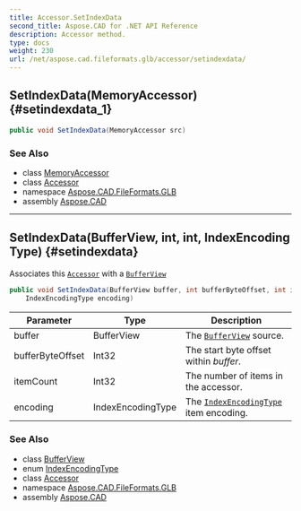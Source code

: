 ```yaml
---
title: Accessor.SetIndexData
second_title: Aspose.CAD for .NET API Reference
description: Accessor method. 
type: docs
weight: 230
url: /net/aspose.cad.fileformats.glb/accessor/setindexdata/
---
```

## SetIndexData(MemoryAccessor) {#setindexdata_1}

```csharp
public void SetIndexData(MemoryAccessor src)
```

### See Also

* class [MemoryAccessor](../../../aspose.cad.fileformats.glb.memory/memoryaccessor/)
* class [Accessor](../)
* namespace [Aspose.CAD.FileFormats.GLB](../../accessor/)
* assembly [Aspose.CAD](../../../)

---

## SetIndexData(BufferView, int, int, IndexEncodingType) {#setindexdata}

Associates this [`Accessor`](../) with a [`BufferView`](../../bufferview/)

```csharp
public void SetIndexData(BufferView buffer, int bufferByteOffset, int itemCount, 
    IndexEncodingType encoding)
```

| Parameter | Type | Description |
| --- | --- | --- |
| buffer | BufferView | The [`BufferView`](../../bufferview/) source. |
| bufferByteOffset | Int32 | The start byte offset within *buffer*. |
| itemCount | Int32 | The number of items in the accessor. |
| encoding | IndexEncodingType | The [`IndexEncodingType`](../../indexencodingtype/) item encoding. |

### See Also

* class [BufferView](../../bufferview/)
* enum [IndexEncodingType](../../indexencodingtype/)
* class [Accessor](../)
* namespace [Aspose.CAD.FileFormats.GLB](../../accessor/)
* assembly [Aspose.CAD](../../../)


